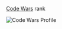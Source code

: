 [Code Wars](https://www.codewars.com) rank

![Code Wars Profile](https://www.codewars.com/users/eduardocamaratta/badges/large)

